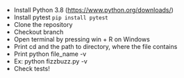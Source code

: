 - Install Python 3.8 (https://www.python.org/downloads/)
- Install pytest `pip install pytest`
- Clone the repository <path your repository>
- Checkout branch <your branch>
- Open terminal by pressing win + R on Windows
- Print cd and the path to directory, where the file contains
- Print python file_name -v
- Ex: python fizzbuzz.py -v
- Check tests!